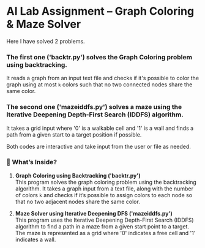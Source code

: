# AI Lab Assignment – Graph Coloring & Maze Solver

Here I have solved 2 problems. 
###  The first one ('backtr.py') solves the Graph Coloring problem using backtracking. 
It reads a graph from an input text file and checks if it's possible to color the graph using at most `k` colors such that no two connected nodes share the same color. 

###  The second one ('mazeiddfs.py') solves a maze using the Iterative Deepening Depth-First Search (IDDFS) algorithm. 
It takes a grid input where '0' is a walkable cell and '1' is a wall and finds a path from a given start to a target position if possible. 

Both codes are interactive and take input from the user or file as needed. 

### 🧠 What’s Inside?

1. **Graph Coloring using Backtracking ('backtr.py')**  
This program solves the graph coloring problem using the backtracking algorithm. 
It takes a graph input from a text file, along with the number of colors `k` and checks if it’s possible to assign colors to each node so that no two adjacent nodes share the same color.

2. **Maze Solver using Iterative Deepening DFS ('mazeiddfs.py')**  
This program uses the Iterative Deepening Depth-First Search (IDDFS) algorithm to find a path in a maze from a given start point to a target. 
The maze is represented as a grid where '0' indicates a free cell and '1' indicates a wall.

